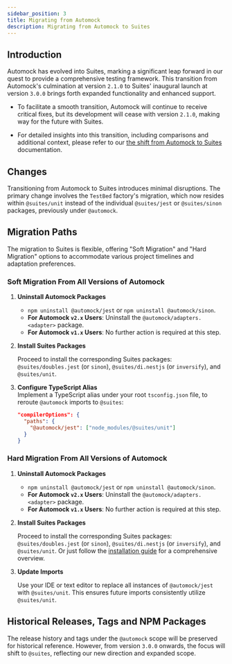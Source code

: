 ```yaml
---
sidebar_position: 3
title: Migrating from Automock
description: Migrating from Automock to Suites
---
```


## Introduction

Automock has evolved into Suites, marking a significant leap forward in our quest to provide a comprehensive testing
framework. This transition from Automock's culmination at version `2.1.0` to Suites' inaugural launch at version `3.0.0`
brings forth expanded functionality and enhanced support.

- To facilitate a smooth transition, Automock will continue to receive critical fixes, but its development will cease
  with version `2.1.0`, making way for the future with Suites.

- For detailed insights into this transition, including comparisons and additional context, please refer to
  our [the shift from Automock to Suites](/docs/overview/the-shift-from-automock) documentation.

## Changes

Transitioning from Automock to Suites introduces minimal disruptions. The primary change involves the `TestBed`
factory's migration, which now resides within `@suites/unit` instead of the individual `@suites/jest` or `@suites/sinon`
packages, previously under `@automock`.

## Migration Paths

The migration to Suites is flexible, offering "Soft Migration" and "Hard Migration" options to accommodate various
project timelines and adaptation preferences.

### Soft Migration From All Versions of Automock

1. **Uninstall Automock Packages**
   - `npm uninstall @automock/jest` or `npm uninstall @automock/sinon`.
   - **For Automock `v2.x` Users**: Uninstall the `@automock/adapters.<adapter>` package.
   - **For Automock `v1.x` Users**: No further action is required at this step.

2. **Install Suites Packages** 

   Proceed to install the corresponding Suites packages: \
   `@suites/doubles.jest` (or `sinon`), `@suites/di.nestjs` (or `inversify`), and `@suites/unit`.

3. **Configure TypeScript Alias** \
  Implement a TypeScript alias under your root `tsconfig.json` file, to reroute `@automock` imports to `@suites`:

    ```json title="tsconfig.json"
    "compilerOptions": {
      "paths": {
        "@automock/jest": ["node_modules/@suites/unit"]
      }
    }
    ```

### Hard Migration From All Versions of Automock

1. **Uninstall Automock Packages**
   - `npm uninstall @automock/jest` or `npm uninstall @automock/sinon`.
   - **For Automock `v2.x` Users**: Uninstall the `@automock/adapters.<adapter>` package.
   - **For Automock `v1.x` Users**: No further action is required at this step.

2. **Install Suites Packages**

   Proceed to install the corresponding Suites packages: \
   `@suites/doubles.jest` (or `sinon`), `@suites/di.nestjs` (or `inversify`), and `@suites/unit`. Or just follow the
    [installation guide](/docs/installation) for a comprehensive overview.

3. **Update Imports**

   Use your IDE or text editor to replace all instances of `@automock/jest` with `@suites/unit`. This ensures future
   imports consistently utilize `@suites/unit`.

## Historical Releases, Tags and NPM Packages

The release history and tags under the `@automock` scope will be preserved for historical reference. However, from
version `3.0.0` onwards, the focus will shift to `@suites`, reflecting our new direction and expanded scope.
